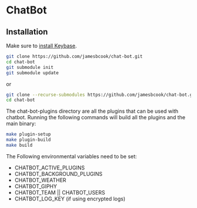# ChatBot

## Installation

Make sure to [install Keybase](https://keybase.io/download).

```bash
git clone https://github.com/jamesbcook/chat-bot.git
cd chat-bot
git submodule init
git submodule update
```

or

```bash
git clone --recurse-submodules https://github.com/jamesbcook/chat-bot.git
cd chat-bot
```

The chat-bot-plugins directory are all the plugins that can be used with chatbot.  Running the following commands will build all the plugins and the main binary:

```bash
make plugin-setup
make plugin-build
make build
```

The Following environmental variables need to be set:

* CHATBOT_ACTIVE_PLUGINS
* CHATBOT_BACKGROUND_PLUGINS
* CHATBOT_WEATHER
* CHATBOT_GIPHY
* CHATBOT_TEAM || CHATBOT_USERS
* CHATBOT_LOG_KEY (if using encrypted logs)